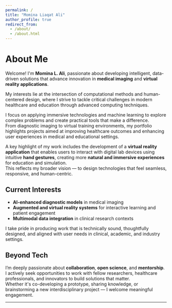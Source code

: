 ```yaml
---
permalink: /
title: "Momina Liaqat Ali"
author_profile: true
redirect_from: 
  - /about/
  - /about.html
---
```


# About Me

Welcome! I'm **Momina L. Ali**, passionate about developing intelligent, data-driven solutions that advance innovation in **medical imaging** and **virtual reality applications**.  

My interests lie at the intersection of computational methods and human-centered design, where I strive to tackle critical challenges in modern healthcare and education through advanced computing techniques.

I focus on applying immersive technologies and machine learning to explore complex problems and create practical tools that make a difference.  
From diagnostic imaging to virtual training environments, my portfolio highlights projects aimed at improving healthcare outcomes and enhancing user experiences in medical and educational settings.

A key highlight of my work includes the development of a **virtual reality application** that enables users to interact with digital lab devices using intuitive **hand gestures**, creating more **natural and immersive experiences** for education and simulation.  
This reflects my broader vision — to design technologies that feel seamless, responsive, and human-centric.

## Current Interests

- **AI-enhanced diagnostic models** in medical imaging  
- **Augmented and virtual reality systems** for interactive learning and patient engagement  
- **Multimodal data integration** in clinical research contexts  

I take pride in producing work that is technically sound, thoughtfully designed, and aligned with user needs in clinical, academic, and industry settings.

## Beyond Tech

I’m deeply passionate about **collaboration**, **open science**, and **mentorship**.  
I actively seek opportunities to work with fellow researchers, healthcare professionals, and innovators to build solutions that matter.  
Whether it's co-developing a prototype, sharing knowledge, or brainstorming a new interdisciplinary project — I welcome meaningful engagement.

---